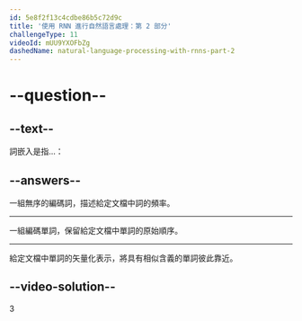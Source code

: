 ```yaml
---
id: 5e8f2f13c4cdbe86b5c72d9c
title: '使用 RNN 進行自然語言處理：第 2 部分'
challengeType: 11
videoId: mUU9YXOFbZg
dashedName: natural-language-processing-with-rnns-part-2
---
```


# --question--

## --text--

詞嵌入是指...：

## --answers--

一組無序的編碼詞，描述給定文檔中詞的頻率。

---

一組編碼單詞，保留給定文檔中單詞的原始順序。

---

給定文檔中單詞的矢量化表示，將具有相似含義的單詞彼此靠近。

## --video-solution--

3

